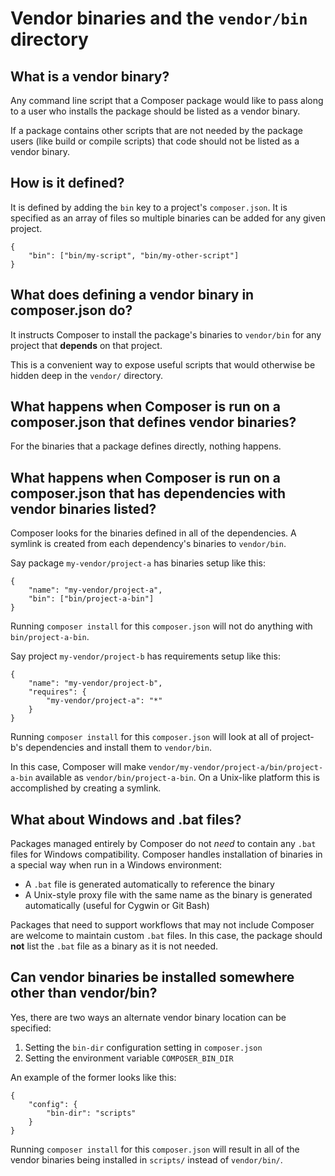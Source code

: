 <!--
    tagline: Expose command-line scripts from packages
-->

# Vendor binaries and the `vendor/bin` directory

## What is a vendor binary?

Any command line script that a Composer package would like to pass along
to a user who installs the package should be listed as a vendor binary.

If a package contains other scripts that are not needed by the package
users (like build or compile scripts) that code should not be listed
as a vendor binary.


## How is it defined?

It is defined by adding the `bin` key to a project's `composer.json`.
It is specified as an array of files so multiple binaries can be added
for any given project.

    {
        "bin": ["bin/my-script", "bin/my-other-script"]
    }


## What does defining a vendor binary in composer.json do?

It instructs Composer to install the package's binaries to `vendor/bin`
for any project that **depends** on that project.

This is a convenient way to expose useful scripts that would
otherwise be hidden deep in the `vendor/` directory.


## What happens when Composer is run on a composer.json that defines vendor binaries?

For the binaries that a package defines directly, nothing happens.


## What happens when Composer is run on a composer.json that has dependencies with vendor binaries listed?

Composer looks for the binaries defined in all of the dependencies. A
symlink is created from each dependency's binaries to `vendor/bin`.

Say package `my-vendor/project-a` has binaries setup like this:

    {
        "name": "my-vendor/project-a",
        "bin": ["bin/project-a-bin"]
    }

Running `composer install` for this `composer.json` will not do
anything with `bin/project-a-bin`.

Say project `my-vendor/project-b` has requirements setup like this:

    {
        "name": "my-vendor/project-b",
        "requires": {
            "my-vendor/project-a": "*"
        }
    }

Running `composer install` for this `composer.json` will look at
all of project-b's dependencies and install them to `vendor/bin`.

In this case, Composer will make `vendor/my-vendor/project-a/bin/project-a-bin`
available as `vendor/bin/project-a-bin`. On a Unix-like platform
this is accomplished by creating a symlink.


## What about Windows and .bat files?

Packages managed entirely by Composer do not *need* to contain any
`.bat` files for Windows compatibility. Composer handles installation
of binaries in a special way when run in a Windows environment:

 * A `.bat` file is generated automatically to reference the binary
 * A Unix-style proxy file with the same name as the binary is generated
   automatically (useful for Cygwin or Git Bash)

Packages that need to support workflows that may not include Composer
are welcome to maintain custom `.bat` files. In this case, the package
should **not** list the `.bat` file as a binary as it is not needed.


## Can vendor binaries be installed somewhere other than vendor/bin?

Yes, there are two ways an alternate vendor binary location can be specified:

 1. Setting the `bin-dir` configuration setting in `composer.json`
 1. Setting the environment variable `COMPOSER_BIN_DIR`

An example of the former looks like this:

    {
        "config": {
            "bin-dir": "scripts"
        }
    }

Running `composer install` for this `composer.json` will result in
all of the vendor binaries being installed in `scripts/` instead of
`vendor/bin/`.
